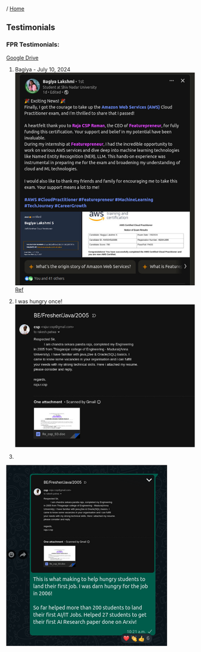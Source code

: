 / [Home](index.md)

## Testimonials

### FPR Testimonials:
[Google Drive](https://docs.google.com/document/d/12NEJha9HF7gMOF75ZEN7fTklKSnCrud44LSL0Y6xs8U/edit)

1. Bagiya - July 10, 2024
![Bagiya](image.png)
[Ref](https://www.linkedin.com/posts/bagiya-lakshmi-technical-bee_aws-cloudpractitioner-featurepreneur-activity-7216492113243295744-Egle?utm_source=share&utm_medium=member_desktop)


2. I was hungry once!
![alt text](image-1.png)


3.
![alt text](image-2.png)

